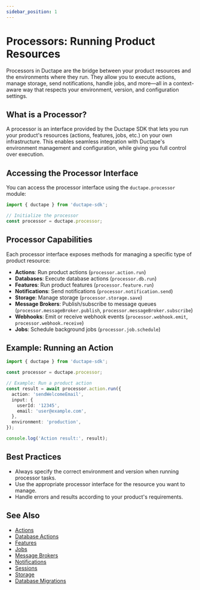 ```yaml
---
sidebar_position: 1
---
```


# Processors: Running Product Resources

Processors in Ductape are the bridge between your product resources and the environments where they run. They allow you to execute actions, manage storage, send notifications, handle jobs, and more—all in a context-aware way that respects your environment, version, and configuration settings.

## What is a Processor?
A processor is an interface provided by the Ductape SDK that lets you run your product's resources (actions, features, jobs, etc.) on your own infrastructure. This enables seamless integration with Ductape's environment management and configuration, while giving you full control over execution.

## Accessing the Processor Interface

You can access the processor interface using the `ductape.processor` module:

```typescript
import { ductape } from 'ductape-sdk';

// Initialize the processor
const processor = ductape.processor;
```

## Processor Capabilities

Each processor interface exposes methods for managing a specific type of product resource:

- **Actions**: Run product actions (`processor.action.run`)
- **Databases**: Execute database actions (`processor.db.run`)
- **Features**: Run product features (`processor.feature.run`)
- **Notifications**: Send notifications (`processor.notification.send`)
- **Storage**: Manage storage (`processor.storage.save`)
- **Message Brokers**: Publish/subscribe to message queues (`processor.messageBroker.publish`, `processor.messageBroker.subscribe`)
- **Webhooks**: Emit or receive webhook events (`processor.webhook.emit`, `processor.webhook.receive`)
- **Jobs**: Schedule background jobs (`processor.job.schedule`)

## Example: Running an Action

```typescript
import { ductape } from 'ductape-sdk';

const processor = ductape.processor;

// Example: Run a product action
const result = await processor.action.run({
  action: 'sendWelcomeEmail',
  input: {
    userId: '12345',
    email: 'user@example.com',
  },
  environment: 'production',
});

console.log('Action result:', result);
```

## Best Practices
- Always specify the correct environment and version when running processor tasks.
- Use the appropriate processor interface for the resource you want to manage.
- Handle errors and results according to your product's requirements.

## See Also
- [Actions](./actions/run-actions.md)
- [Database Actions](./database-actions/db-actions.md)
- [Features](./features/features.md)
- [Jobs](./jobs/jobs.md)
- [Message Brokers](./message-brokers/message-brokers.md)
- [Notifications](./notifications/notifications.md)
- [Sessions](./sessions/sessions.md)
- [Storage](./storage/storage.md)
- [Database Migrations](./database-migrations/db-migrations.md)

